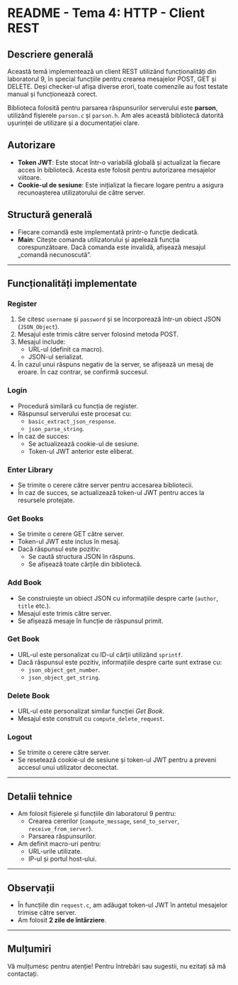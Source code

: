 # README - Tema 4: HTTP - Client REST

## Descriere generală
Această temă implementează un client REST utilizând funcționalități din laboratorul 9, în special funcțiile pentru crearea mesajelor POST, GET și DELETE. Deși checker-ul afișa diverse erori, toate comenzile au fost testate manual și funcționează corect.

Biblioteca folosită pentru parsarea răspunsurilor serverului este **parson**, utilizând fișierele `parson.c` și `parson.h`. Am ales această bibliotecă datorită ușurinței de utilizare și a documentației clare. 

## Autorizare
- **Token JWT**: Este stocat într-o variabilă globală și actualizat la fiecare acces în bibliotecă. Acesta este folosit pentru autorizarea mesajelor viitoare.
- **Cookie-ul de sesiune**: Este inițializat la fiecare logare pentru a asigura recunoașterea utilizatorului de către server.

## Structură generală
- Fiecare comandă este implementată printr-o funcție dedicată.
- **Main**: Citește comanda utilizatorului și apelează funcția corespunzătoare. Dacă comanda este invalidă, afișează mesajul „comandă necunoscută”.

---

## Funcționalități implementate

### **Register**
1. Se citesc `username` și `password` și se încorporează într-un obiect JSON (`JSON_Object`).
2. Mesajul este trimis către server folosind metoda POST.
3. Mesajul include:
   - URL-ul (definit ca macro).
   - JSON-ul serializat.
4. În cazul unui răspuns negativ de la server, se afișează un mesaj de eroare. În caz contrar, se confirmă succesul.

### **Login**
- Procedură similară cu funcția de register.
- Răspunsul serverului este procesat cu:
  - `basic_extract_json_response`.
  - `json_parse_string`.
- În caz de succes:
  - Se actualizează cookie-ul de sesiune.
  - Token-ul JWT anterior este eliberat.

### **Enter Library**
- Se trimite o cerere către server pentru accesarea bibliotecii.
- În caz de succes, se actualizează token-ul JWT pentru acces la resursele protejate.

### **Get Books**
- Se trimite o cerere GET către server.
- Token-ul JWT este inclus în mesaj.
- Dacă răspunsul este pozitiv:
  - Se caută structura JSON în răspuns.
  - Se afișează toate cărțile din bibliotecă.

### **Add Book**
- Se construiește un obiect JSON cu informațiile despre carte (`author`, `title` etc.).
- Mesajul este trimis către server.
- Se afișează mesaje în funcție de răspunsul primit.

### **Get Book**
- URL-ul este personalizat cu ID-ul cărții utilizând `sprintf`.
- Dacă răspunsul este pozitiv, informațiile despre carte sunt extrase cu:
  - `json_object_get_number`.
  - `json_object_get_string`.

### **Delete Book**
- URL-ul este personalizat similar funcției *Get Book*.
- Mesajul este construit cu `compute_delete_request`.

### **Logout**
- Se trimite o cerere către server.
- Se resetează cookie-ul de sesiune și token-ul JWT pentru a preveni accesul unui utilizator deconectat.

---

## Detalii tehnice
- Am folosit fișierele și funcțiile din laboratorul 9 pentru:
  - Crearea cererilor (`compute_message`, `send_to_server`, `receive_from_server`).
  - Parsarea răspunsurilor.
- Am definit macro-uri pentru:
  - URL-urile utilizate.
  - IP-ul și portul host-ului.

---

## Observații
- În funcțiile din `request.c`, am adăugat token-ul JWT în antetul mesajelor trimise către server.
- Am folosit **2 zile de întârziere**.

---

## Mulțumiri
Vă mulțumesc pentru atenție! Pentru întrebări sau sugestii, nu ezitați să mă contactați.
